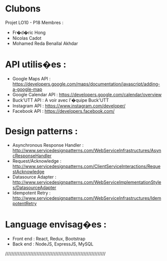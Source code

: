 # Clubons
Projet LO10 - P18
Membres :
- Fr�d�ric Hong
- Nicolas Cadot
- Mohamed Reda Benallal Akhdar

# API utilis�es : 
- Google Maps API : https://developers.google.com/maps/documentation/javascript/adding-a-google-map 
- Google Calendar API : https://developers.google.com/calendar/overview 
- Buck'UTT API : A voir avec l'�quipe Buck'UTT
- Instagram API : https://www.instagram.com/developer/
- Facebook API : https://developers.facebook.com/

# Design patterns :
- Asynchronous Response Handler : http://www.servicedesignpatterns.com/WebServiceInfrastructures/AsyncResponseHandler
- Request/Acknowledge : http://www.servicedesignpatterns.com/ClientServiceInteractions/RequestAcknowledge
- Datasource Adapter : http://www.servicedesignpatterns.com/WebServiceImplementationStyles/DatasourceAdapter
- Idempotent Retry : http://www.servicedesignpatterns.com/WebServiceInfrastructures/IdempotentRetry

# Language envisag�es :
- Front end : React, Redux, Bootstrap
- Back end : NodeJS, ExpressJS, MySQL

////////////////////////////////////////////////////////////////
